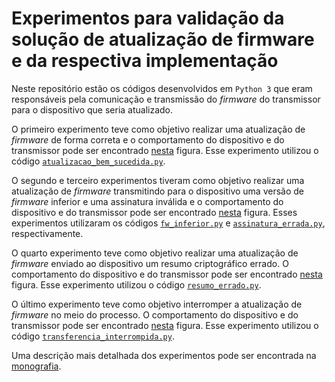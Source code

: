 # Experimentos para validação da solução de atualização de firmware e da respectiva implementação 

Neste repositório estão os códigos desenvolvidos em `Python 3` que eram responsáveis pela comunicação e transmissão do *firmware* do transmissor para o dispositivo que seria atualizado. 

O primeiro experimento teve como objetivo realizar uma atualização de *firmware* de forma correta e o comportamento do dispositivo e do transmissor pode ser encontrado [nesta](diagramas/diagrama-atv-experimento1.pdf) figura. Esse experimento utilizou o código [`atualizacao_bem_sucedida.py`](tests/atualizacao_bem_sucedida.py).

O segundo e terceiro experimentos tiveram como objetivo realizar uma atualização de *firmware* transmitindo para o dispositivo uma versão de *firmware* inferior e uma assinatura inválida e o comportamento do dispositivo e do transmissor pode ser encontrado [nesta](diagramas/diagrama-atv-experimento23.pdf) figura. Esses experimentos utilizaram os  códigos [`fw_inferior.py`](testes/fw_inferior.py) e [`assinatura_errada.py`](tests/assinatura_errada.py), respectivamente.


O quarto experimento teve como objetivo realizar uma atualização de *firmware* enviado ao dispositivo um resumo criptográfico errado. O comportamento do dispositivo e do transmissor pode ser encontrado [nesta](diagramas/diagrama-atv-experimento4.pdf) figura. Esse experimento utilizou o código [`resumo_errado.py`](tests/resumo_errado.py).

O último experimento teve como objetivo interromper a atualização de *firmware* no meio do processo. O comportamento do dispositivo e do transmissor pode ser encontrado [nesta](diagramas/diagrama-atv-experimento5.pdf) figura. Esse experimento utilizou o código [`transferencia_interrompida.py`](tests/transferencia_interrompida.py).

Uma descrição mais detalhada dos experimentos pode ser encontrada na [monografia](../monografia/monografia.pdf).





